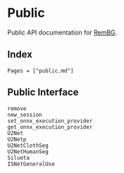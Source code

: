 # Public

Public API documentation for [RemBG](https://github.com/yezhengkai/RemBG.jl).

## Index

```@index
Pages = ["public.md"]
```

## Public Interface

```@docs
remove
new_session
set_onnx_execution_provider
get_onnx_execution_provider
U2Net
U2Netp
U2NetClothSeg
U2NetHumanSeg
Silueta
ISNetGeneralUse
```